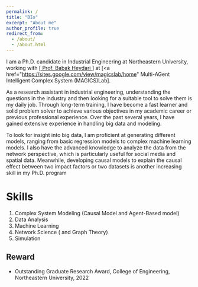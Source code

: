 ```yaml
---
permalink: /
title: "BIo"
excerpt: "About me"
author_profile: true
redirect_from: 
  - /about/
  - /about.html
---
```


I am a Ph.D. candidate in Industrial Engineering at Northeastern University, working with [<a href="https://coe.northeastern.edu/people/heydari-babak/"> Prof. Babak Heydari </a>] at [<a href="https://sites.google.com/view/magicslab/home" Multi-AGent Intelligent Complex System (MAGICS)Lab</a>].

As a research assistant in industrial engineering, understanding the questions in the industry and then looking for a suitable tool to solve them is my daily job. Through long-term training, I have become a fast learner and solid problem solver to achieve various objectives in my academic career or previous professional experience. Over the past several years, I have gained extensive experience in handling big data and modeling. 

To look for insight into big data, I am proficient at generating different models, ranging from basic regression models to complex machine learning models. I also have the advanced knowledge to analyze the data from the network perspective, which is particularly useful for social media and spatial data. Meanwhile, developing causal models to explain the causal effect between two impact factors or two datasets is another increasing skill in my Ph.D. program

<!-- Position Search
======
* Post-Doc -->

Skills
======
1. Complex System Modeling (Causal Model and Agent-Based model)
2. Data Analysis
3. Machine Learning
4. Network Science ( and Graph Theory)
5. Simulation

Reward
------
* Outstanding Graduate Research Award, College of Engineering, Northeastern University, 2022



